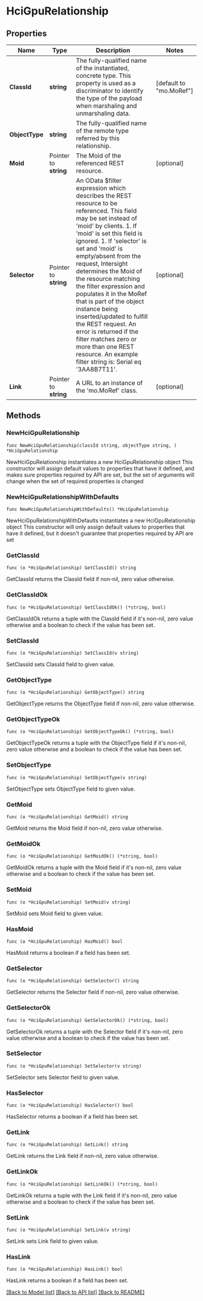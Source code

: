 # HciGpuRelationship

## Properties

Name | Type | Description | Notes
------------ | ------------- | ------------- | -------------
**ClassId** | **string** | The fully-qualified name of the instantiated, concrete type. This property is used as a discriminator to identify the type of the payload when marshaling and unmarshaling data. | [default to "mo.MoRef"]
**ObjectType** | **string** | The fully-qualified name of the remote type referred by this relationship. | 
**Moid** | Pointer to **string** | The Moid of the referenced REST resource. | [optional] 
**Selector** | Pointer to **string** | An OData $filter expression which describes the REST resource to be referenced. This field may be set instead of &#39;moid&#39; by clients. 1. If &#39;moid&#39; is set this field is ignored. 1. If &#39;selector&#39; is set and &#39;moid&#39; is empty/absent from the request, Intersight determines the Moid of the resource matching the filter expression and populates it in the MoRef that is part of the object instance being inserted/updated to fulfill the REST request. An error is returned if the filter matches zero or more than one REST resource. An example filter string is: Serial eq &#39;3AA8B7T11&#39;. | [optional] 
**Link** | Pointer to **string** | A URL to an instance of the &#39;mo.MoRef&#39; class. | [optional] 

## Methods

### NewHciGpuRelationship

`func NewHciGpuRelationship(classId string, objectType string, ) *HciGpuRelationship`

NewHciGpuRelationship instantiates a new HciGpuRelationship object
This constructor will assign default values to properties that have it defined,
and makes sure properties required by API are set, but the set of arguments
will change when the set of required properties is changed

### NewHciGpuRelationshipWithDefaults

`func NewHciGpuRelationshipWithDefaults() *HciGpuRelationship`

NewHciGpuRelationshipWithDefaults instantiates a new HciGpuRelationship object
This constructor will only assign default values to properties that have it defined,
but it doesn't guarantee that properties required by API are set

### GetClassId

`func (o *HciGpuRelationship) GetClassId() string`

GetClassId returns the ClassId field if non-nil, zero value otherwise.

### GetClassIdOk

`func (o *HciGpuRelationship) GetClassIdOk() (*string, bool)`

GetClassIdOk returns a tuple with the ClassId field if it's non-nil, zero value otherwise
and a boolean to check if the value has been set.

### SetClassId

`func (o *HciGpuRelationship) SetClassId(v string)`

SetClassId sets ClassId field to given value.


### GetObjectType

`func (o *HciGpuRelationship) GetObjectType() string`

GetObjectType returns the ObjectType field if non-nil, zero value otherwise.

### GetObjectTypeOk

`func (o *HciGpuRelationship) GetObjectTypeOk() (*string, bool)`

GetObjectTypeOk returns a tuple with the ObjectType field if it's non-nil, zero value otherwise
and a boolean to check if the value has been set.

### SetObjectType

`func (o *HciGpuRelationship) SetObjectType(v string)`

SetObjectType sets ObjectType field to given value.


### GetMoid

`func (o *HciGpuRelationship) GetMoid() string`

GetMoid returns the Moid field if non-nil, zero value otherwise.

### GetMoidOk

`func (o *HciGpuRelationship) GetMoidOk() (*string, bool)`

GetMoidOk returns a tuple with the Moid field if it's non-nil, zero value otherwise
and a boolean to check if the value has been set.

### SetMoid

`func (o *HciGpuRelationship) SetMoid(v string)`

SetMoid sets Moid field to given value.

### HasMoid

`func (o *HciGpuRelationship) HasMoid() bool`

HasMoid returns a boolean if a field has been set.

### GetSelector

`func (o *HciGpuRelationship) GetSelector() string`

GetSelector returns the Selector field if non-nil, zero value otherwise.

### GetSelectorOk

`func (o *HciGpuRelationship) GetSelectorOk() (*string, bool)`

GetSelectorOk returns a tuple with the Selector field if it's non-nil, zero value otherwise
and a boolean to check if the value has been set.

### SetSelector

`func (o *HciGpuRelationship) SetSelector(v string)`

SetSelector sets Selector field to given value.

### HasSelector

`func (o *HciGpuRelationship) HasSelector() bool`

HasSelector returns a boolean if a field has been set.

### GetLink

`func (o *HciGpuRelationship) GetLink() string`

GetLink returns the Link field if non-nil, zero value otherwise.

### GetLinkOk

`func (o *HciGpuRelationship) GetLinkOk() (*string, bool)`

GetLinkOk returns a tuple with the Link field if it's non-nil, zero value otherwise
and a boolean to check if the value has been set.

### SetLink

`func (o *HciGpuRelationship) SetLink(v string)`

SetLink sets Link field to given value.

### HasLink

`func (o *HciGpuRelationship) HasLink() bool`

HasLink returns a boolean if a field has been set.


[[Back to Model list]](../README.md#documentation-for-models) [[Back to API list]](../README.md#documentation-for-api-endpoints) [[Back to README]](../README.md)



